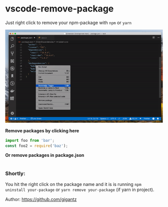 # vscode-remove-package

Just right click to remove your npm-package with `npm` or `yarn`

![feature](vscode-remove-package.gif)

**Remove packages by clicking here**
```javascript
import foo from 'bar';
const foo2 = require('baz');
```
**Or remove packages in package.json**

#
### Shortly:
You hit the right click on the package name and it is is running `npm uninstall your-package` or `yarn remove your-package` (if yarn in project).


Author: https://github.com/gigantz